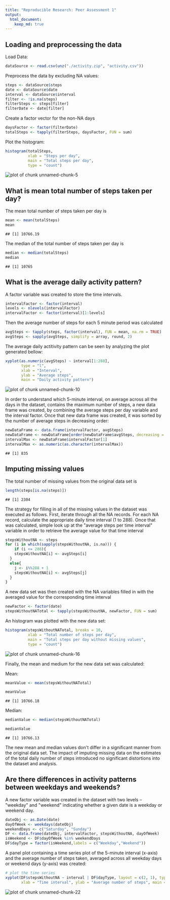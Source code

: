 ```yaml
---
title: "Reproducible Research: Peer Assessment 1"
output: 
  html_document:
    keep_md: true
---
```




## Loading and preprocessing the data

Load Data:


```r
dataSource <- read.csv(unz("./activity.zip", "activity.csv"))
```

Preprocess the data by excluding NA values:


```r
steps <- dataSource$steps
date <- dataSource$date
interval <- dataSource$interval
filter <- !is.na(steps)
filterSteps <- steps[filter]
filterDate <- date[filter]
```

Create a factor vector for the non-NA days


```r
daysFactor <- factor(filterDate)
totalSteps <- tapply(filterSteps, daysFactor, FUN = sum)
```

Plot the histogram:


```r
histogram(totalSteps,
          xlab = "Steps per day", 
          main = "Total steps per day", 
          type = "count")
```

![plot of chunk unnamed-chunk-5](figure/unnamed-chunk-5-1.png) 

## What is mean total number of steps taken per day?

The mean total number of steps taken per day is


```r
mean <- mean(totalSteps)
mean
```

```
## [1] 10766.19
```

The median of the total number of steps taken per day is


```r
median <- median(totalSteps)
median
```

```
## [1] 10765
```

## What is the average daily activity pattern?

A factor variable was created to store the time intervals. 


```r
intervalFactor <- factor(interval)
levels <- nlevels(intervalFactor)
intervalFactor <- factor(interval)[1:levels]
```

Then the average number of steps for each 5 minute period was calculated


```r
avgSteps <- tapply(steps, factor(interval), FUN = mean, na.rm = TRUE)
avgSteps <- sapply(avgSteps, simplify = array, round, 2)
```

The average daily actitivity pattern can be seen by analyzing the plot generated bellow:


```r
xyplot(as.numeric(avgSteps) ~ interval[1:288], 
       type = "l", 
       xlab = "Interval",
       ylab = "Average steps", 
       main = "Daily activity pattern")
```

![plot of chunk unnamed-chunk-10](figure/unnamed-chunk-10-1.png) 

In order to understand which 5-minute interval, on average across all the days in the dataset, contains the maximum number of steps, a new data frame was created, by combining the average steps per day variable and the interval factor. Once that new data frame was created, it was sorted by the number of average steps in decreasing order:


```r
newDataFrame <- data.frame(intervalFactor, avgSteps)
newDataFrame <- newDataFrame[order(newDataFrame$avgSteps, decreasing = TRUE),]
intervalMax <- newDataFrame$intervalFactor[1]
intervalMax <- as.numeric(as.character(intervalMax))
```

```
## [1] 835
```


## Imputing missing values

The total number of missing values from the original data set is 


```r
length(steps[is.na(steps)])
```

```
## [1] 2304
```

The strategy for filling in all of the missing values in the dataset was executed as follows. First, iterate through all the NA records. For each NA record, calculate the appropriate daily time interval (1 to 288). Once that was calculated,  simple look up at the "average steps per time interval" variable in order to retrieve the average value for that time interval 


```r
stepsWithoutNA <- steps
for (i in which(sapply(stepsWithoutNA, is.na))) {
    if (i <= 288){
    stepsWithoutNA[i] <- avgSteps[i]
  } 
  else{
    j <- i%%288 + 1
    stepsWithoutNA[i] <- avgSteps[j]
  }
}
```

A new data set was then created with the NA variables filled in with the averaged value for the corresponding time interval


```r
newFactor <- factor(date)
stepsWithoutNATotal <- tapply(stepsWithoutNA, newFactor, FUN = sum)
```

An histogram was plotted with the new data set:


```r
histogram(stepsWithoutNATotal, breaks = 10, 
          xlab = "Total number of steps per day", 
          main = "Total steps per day without missing values", 
          type = "count")
```

![plot of chunk unnamed-chunk-16](figure/unnamed-chunk-16-1.png) 

Finally, the mean and medium for the new data set was calculated:

Mean:


```r
meanValue <- mean(stepsWithoutNATotal)
```

```r
meanValue
```

```
## [1] 10766.18
```
Median:


```r
medianValue <- median(stepsWithoutNATotal)
```

```r
medianValue
```

```
## [1] 10766.13
```
The new mean and median values don't differ in a significant manner from the original data set. The impact of imputing missing data on the estimates of the total daily number of steps introduced no significant distortions into the dataset and analysis.

## Are there differences in activity patterns between weekdays and weekends?

A new factor variable was created in the dataset with two levels – "weekday" and "weekend" indicating whether a given date is a weekday or weekend day.


```r
dateObj <- as.Date(date)
dayOfWeek <- weekdays(dateObj)
weekendDays <- c("Saturday", "Sunday")
DF <- data.frame(dateObj, intervalFactor, stepsWithoutNA, dayOfWeek)
isWeekend <- DF$dayOfWeek %in% weekendDays
DF$dayType = factor(isWeekend,labels = c("Weekday","Weekend"))
```

A panel plot containing a time series plot of the 5-minute interval (x-axis) and the average number of steps taken, averaged across all weekday days or weekend days (y-axis) was created:


```r
# plot the time series
xyplot(DF$stepsWithoutNA ~ interval | DF$dayType, layout = c(2, 1), type = "l", 
       xlab = "Time interval", ylab = "Average number of steps", main = "Average steps per weekdays and weekend" )
```

![plot of chunk unnamed-chunk-22](figure/unnamed-chunk-22-1.png) 

